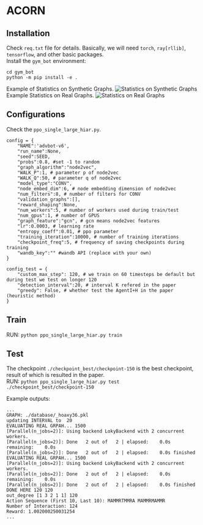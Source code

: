 # ACORN

## Installation
Check ``req.txt`` file for details. Basically, we will need ``torch``, ``ray[rllib]``, ``tensorflow``, and other basic packages.  
Install the ``gym_bot`` environment:  
```
cd gym_bot
python -m pip install -e .
```
Example of Statistics on Synthetic Graphs. 
![Statistics on Synthetic Graphs](https://raw.githubusercontent.com/lethaiq/ACORN/main/resources/synthetic.png?token=ADJNWYT7SR4MDZULGAGCUHDAXUWJQ)
Example Statistics on Real Graphs. 
![Statistics on Real Graphs](https://raw.githubusercontent.com/lethaiq/ACORN/main/resources/real.png?token=ADJNWYQLGJQ7LSSBQKELLRTAXUWIW)

## Configurations
Check the ``ppo_single_large_hiar.py``.
```
config = {
    "NAME":'advbot-v6',
    "run_name":None, 
    "seed":SEED, 
    "probs":0.8, #set -1 to random
    "graph_algorithm":"node2vec", 
    "WALK_P":1, # parameter p of node2vec
    "WALK_Q":50, # parameter q of node2vec
    "model_type":"CONV", 
    "node_embed_dim":6, # node embedding dimension of node2vec
    "num_filters":8, # number of filters for CONV
    "validation_graphs":[],
    "reward_shaping":None, 
    "num_workers":5, # number of workers used during train/test
    "num_gpus":1, # number of GPUS
    "graph_feature":"gcn", # gcn means node2vec features
    "lr":0.0003, # learning rate
    "entropy_coeff":0.01, # ppo parameter
    "training_iteration":10000, # number of training iterations
    "checkpoint_freq":5, # frequency of saving checkpoints during training
    "wandb_key":"" #wandb API (replace with your own)
}

config_test = {
    "custom_max_step": 120, # we train on 60 timesteps be default but during test we test on longer 120
    "detection_interval":20, # interval K refered in the paper
    "greedy": False, # whether test the AgentI+H in the paper (heuristic method)
}
```

## Train
RUN: ``python ppo_single_large_hiar.py train``

## Test
The checkpoint ``./checkpoint_best/checkpoint-150`` is the best checkpoint, result of which is resulted in the paper.  
RUN: ``python ppo_single_large_hiar.py test ./checkpoint_best/checkpoint-150``

Example outputs:
```
...
GRAPH: ./database/_hoaxy36.pkl
updating INTERVAL to  20
EVALUATING REAL GRPAH... 1500
[Parallel(n_jobs=2)]: Using backend LokyBackend with 2 concurrent workers.
[Parallel(n_jobs=2)]: Done   2 out of   2 | elapsed:    0.0s remaining:    0.0s
[Parallel(n_jobs=2)]: Done   2 out of   2 | elapsed:    0.0s finished
EVALUATING REAL GRPAH... 1500
[Parallel(n_jobs=2)]: Using backend LokyBackend with 2 concurrent workers.
[Parallel(n_jobs=2)]: Done   2 out of   2 | elapsed:    0.0s remaining:    0.0s
[Parallel(n_jobs=2)]: Done   2 out of   2 | elapsed:    0.0s finished
DONE HERE 120 120
out_degree [1 3 2 1 1] 120
Action Sequence (First 10, Last 10): MAMMRTMMRA MAMMRMAMMR
Number of Interaction: 124
Reward: 1.002000250031254
...
```

